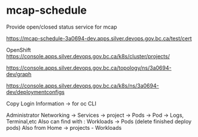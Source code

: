 
# mcap-schedule

Provide open/closed status service for mcap

https://mcap-schedule-3a0694-dev.apps.silver.devops.gov.bc.ca/test/cert

OpenShift
https://console.apps.silver.devops.gov.bc.ca/k8s/cluster/projects/

https://console.apps.silver.devops.gov.bc.ca/topology/ns/3a0694-dev/graph

https://console.apps.silver.devops.gov.bc.ca/k8s/ns/3a0694-dev/deploymentconfigs

Copy Login Information -> for oc CLI

Administrator
Networking -> Services -> project -> Pods -> Pod -> Logs, Terminal,etc
Also can find with : Workloads -> Pods  (delete finished deploy pods)
Also from Home -> projects - Workloads